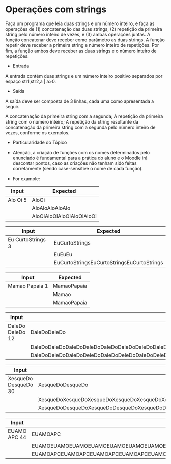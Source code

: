 # Operações com strings
Faça um programa que leia duas strings e um número inteiro, e faça as operações de (1) concatenação das duas strings, (2) repetição da primeira string pelo número inteiro de vezes, e (3) ambas operações juntas. A função concatenar deve receber como parâmetro as duas strings. A função repetir deve receber a primeira string e número inteiro de repetições. Por fim, a função ambos deve receber as duas strings e o número inteiro de repetições.

* Entrada

A entrada contém duas strings e um número inteiro positivo separados por espaço str1,str2,a | a>0.

* Saída

A saída deve ser composta de 3 linhas, cada uma como apresentada a seguir.

A concatenação da primeira string com a segunda;
A repetição da primeira string com o número inteiro;
A repetição da string resultante da concatenação da primeira string com a segunda pelo número inteiro de vezes, conforme os exemplos.
* Particularidade do Tópico
* Atenção, a criação de funções com os nomes determinados pelo enunciado é fundamental para a prática do aluno e o Moodle irá descontar pontos, caso as criações não tenham sido feitas corretamente (sendo case-sensitive o nome de cada função).

* For example:

Input|Expected
|-----|--------
|Alo Oi 5 |AloOi
|  |AloAloAloAloAlo
|  |AloOiAloOiAloOiAloOiAloOi 

Input|Expected
|-----|--------
|Eu CurtoStrings 3 |EuCurtoStrings
| |EuEuEu
| |EuCurtoStringsEuCurtoStringsEuCurtoStrings 

Input|Expected
|-----|--------
|Mamao Papaia 1 |MamaoPapaia
||Mamao
||MamaoPapaia

|Input|Expected
|-----|--------
|DaleDo DeleDo 12 |DaleDoDeleDo
||DaleDoDaleDoDaleDoDaleDoDaleDoDaleDoDaleDoDaleDoDaleDoDaleDoDaleDoDaleDo
||DaleDoDeleDoDaleDoDeleDoDaleDoDeleDoDaleDoDeleDoDaleDoDeleDoDaleDoDeleDoDaleDoDeleDoDaleDoDeleDoDaleDoDeleDoDaleDoDeleDoDaleDoDeleDoDaleDoDeleDo 

Input|Expected
|-----|--------
|XesqueDo DesqueDo 30 |XesqueDoDesqueDo
||XesqueDoXesqueDoXesqueDoXesqueDoXesqueDoXesqueDoXesqueDoXesqueDoXesqueDoXesqueDoXesqueDoXesqueDoXesqueDoXesqueDoXesqueDoXesqueDoXesqueDoXesqueDoXesqueDoXesqueDoXesqueDoXesqueDoXesqueDoXesqueDoXesqueDoXesqueDoXesqueDoXesqueDoXesqueDoXesqueDo
||XesqueDoDesqueDoXesqueDoDesqueDoXesqueDoDesqueDoXesqueDoDesqueDoXesqueDoDesqueDoXesqueDoDesqueDoXesqueDoDesqueDoXesqueDoDesqueDoXesqueDoDesqueDoXesqueDoDesqueDoXesqueDoDesqueDoXesqueDoDesqueDoXesqueDoDesqueDoXesqueDoDesqueDoXesqueDoDesqueDoXesqueDoDesqueDoXesqueDoDesqueDoXesqueDoDesqueDoXesqueDoDesqueDoXesqueDoDesqueDoXesqueDoDesqueDoXesqueDoDesqueDoXesqueDoDesqueDoXesqueDoDesqueDoXesqueDoDesqueDoXesqueDoDesqueDoXesqueDoDesqueDoXesqueDoDesqueDoXesqueDoDesqueDoXesqueDoDesqueDo 

|Input|Expected
|-----|--------
|EUAMO APC 44 |EUAMOAPC
||EUAMOEUAMOEUAMOEUAMOEUAMOEUAMOEUAMOEUAMOEUAMOEUAMOEUAMOEUAMOEUAMOEUAMOEUAMOEUAMOEUAMOEUAMOEUAMOEUAMOEUAMOEUAMOEUAMOEUAMOEUAMOEUAMOEUAMOEUAMOEUAMOEUAMOEUAMOEUAMOEUAMOEUAMOEUAMOEUAMOEUAMOEUAMOEUAMOEUAMOEUAMOEUAMOEUAMOEUAMO
||EUAMOAPCEUAMOAPCEUAMOAPCEUAMOAPCEUAMOAPCEUAMOAPCEUAMOAPCEUAMOAPCEUAMOAPCEUAMOAPCEUAMOAPCEUAMOAPCEUAMOAPCEUAMOAPCEUAMOAPCEUAMOAPCEUAMOAPCEUAMOAPCEUAMOAPCEUAMOAPCEUAMOAPCEUAMOAPCEUAMOAPCEUAMOAPCEUAMOAPCEUAMOAPCEUAMOAPCEUAMOAPCEUAMOAPCEUAMOAPCEUAMOAPCEUAMOAPCEUAMOAPCEUAMOAPCEUAMOAPCEUAMOAPCEUAMOAPCEUAMOAPCEUAMOAPCEUAMOAPCEUAMOAPCEUAMOAPCEUAMOAPCEUAMOAPC 



